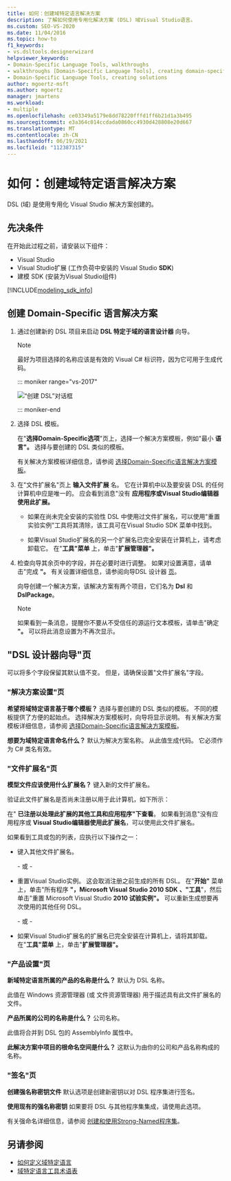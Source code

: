 ```yaml
---
title: 如何：创建域特定语言解决方案
description: 了解如何使用专用化解决方案 (DSL) 域Visual Studio语言。
ms.custom: SEO-VS-2020
ms.date: 11/04/2016
ms.topic: how-to
f1_keywords:
- vs.dsltools.designerwizard
helpviewer_keywords:
- Domain-Specific Language Tools, walkthroughs
- walkthroughs [Domain-Specific Language Tools], creating domain-specific language
- Domain-Specific Language Tools, creating solutions
author: mgoertz-msft
ms.author: mgoertz
manager: jmartens
ms.workload:
- multiple
ms.openlocfilehash: ce03349a5179e8dd78220fffd1ff6b21d1a3b495
ms.sourcegitcommit: e3a364c014ccdada0860cc4930d428808e20d667
ms.translationtype: MT
ms.contentlocale: zh-CN
ms.lasthandoff: 06/19/2021
ms.locfileid: "112387315"
---
```

# <a name="how-to-create-a-domain-specific-language-solution"></a>如何：创建域特定语言解决方案
DSL (域) 是使用专用化 Visual Studio 解决方案创建的。

## <a name="prerequisites"></a>先决条件

在开始此过程之前，请安装以下组件：

- Visual Studio
- Visual Studio扩展 (工作负荷中安装的 Visual Studio **SDK**) 
- 建模 SDK (安装为Visual Studio组件) 

[!INCLUDE[modeling_sdk_info](includes/modeling_sdk_info.md)]

## <a name="creating-a-domain-specific-language-solution"></a>创建 Domain-Specific 语言解决方案

1. 通过创建新的 DSL 项目来启动 **DSL 特定于域的语言设计器** 向导。

   > [!NOTE]
   > 最好为项目选择的名称应该是有效的 Visual C# 标识符，因为它可用于生成代码。

   ::: moniker range="vs-2017"

   ![“创建 DSL”对话框](../modeling/media/create_dsldialog.png)

   ::: moniker-end

2. 选择 DSL 模板。

    在"**选择Domain-Specific选项**"页上，选择一个解决方案模板，例如"最小 **语言"。** 选择与要创建的 DSL 类似的模板。

    有关解决方案模板详细信息，请参阅 [选择Domain-Specific语言解决方案模板](../modeling/choosing-a-domain-specific-language-solution-template.md)。

3. 在"文件扩展名"页上 **输入文件扩展** 名。 它在计算机中以及要安装 DSL 的任何计算机中应是唯一的。 应会看到消息"没有 **应用程序或Visual Studio编辑器使用此扩展。**

   - 如果在尚未完全安装的实验性 DSL 中使用过文件扩展名，可以使用"重置实验实例"工具将其清除，该工具可在Visual Studio SDK 菜单中找到。

   - 如果Visual Studio扩展名的另一个扩展名已完全安装在计算机上，请考虑卸载它。 在"**工具"菜单** 上，单击"**扩展管理器"。**

4. 检查向导其余页中的字段，并在必要时进行调整。 如果对设置满意，请单击"完成 **"。** 有关设置详细信息，请参阅向导DSL 设计器 [页](#settings)。

    向导创建一个解决方案，该解决方案有两个项目，它们名为 **Dsl** 和 **DslPackage**。

   > [!NOTE]
   > 如果看到一条消息，提醒你不要从不受信任的源运行文本模板，请单击"确定 **"。** 可以将此消息设置为不再次显示。

## <a name="the-dsl-designer-wizard-pages"></a><a name="settings"></a> "DSL 设计器向导"页
 可以将多个字段保留其默认值不变。 但是，请确保设置"文件扩展名"字段。

### <a name="solution-settings-page"></a>"解决方案设置"页
 **希望将域特定语言基于哪个模板？**
选择与要创建的 DSL 类似的模板。 不同的模板提供了方便的起始点。 选择解决方案模板时，向导将显示说明。 有关解决方案模板详细信息，请参阅 [选择Domain-Specific语言解决方案模板](../modeling/choosing-a-domain-specific-language-solution-template.md)。

 **想要为域特定语言命名什么？**
默认为解决方案名称。 从此值生成代码。 它必须作为 C# 类名有效。

### <a name="file-extension-page"></a>"文件扩展名"页
 **模型文件应该使用什么扩展名？**
键入新的文件扩展名。

 验证此文件扩展名是否尚未注册以用于此计算机，如下所示：

 在" **已注册以处理此扩展的其他工具和应用程序"下查看**。 如果看到消息"没有应用程序或 **Visual Studio编辑器使用此扩展名**，可以使用此文件扩展名。

 如果看到工具或包的列表，应执行以下操作之一：

- 键入其他文件扩展名。

     \- 或 -

- 重置Visual Studio实例。 这会取消注册之前生成的所有 DSL。 在"**开始"** 菜单上，单击"所有程序 **"，Microsoft Visual Studio 2010 SDK** **、"工具**"，然后单击"重置 Microsoft Visual Studio **2010 试验实例"。** 可以重新生成想要再次使用的其他任何 DSL。

     \- 或 -

- 如果Visual Studio扩展名的扩展名已完全安装在计算机上，请将其卸载。 在"**工具"菜单** 上，单击"**扩展管理器"。**

### <a name="product-settings-page"></a>"产品设置"页
 **新域特定语言所属的产品的名称是什么？**
默认为 DSL 名称。

 此值在 Windows 资源管理器 (或 文件资源管理器) 用于描述具有此文件扩展名的文件。

 **产品所属的公司的名称是什么？**
公司名称。

 此值将合并到 DSL 包的 AssemblyInfo 属性中。

 **此解决方案中项目的根命名空间是什么？**
这默认为由你的公司和产品名称构成的名称。

### <a name="signing-page"></a>"签名"页
 **创建强名称密钥文件** 默认选项是创建新密钥以对 DSL 程序集进行签名。

 **使用现有的强名称密钥** 如果要将 DSL 与其他程序集集成，请使用此选项。

 有关强命名详细信息，请参阅 [创建和使用Strong-Named程序集](/dotnet/standard/assembly/create-use-strong-named)。

## <a name="see-also"></a>另请参阅

- [如何定义域特定语言](../modeling/how-to-define-a-domain-specific-language.md)
- [域特定语言工具术语表](/previous-versions/bb126564(v=vs.100))